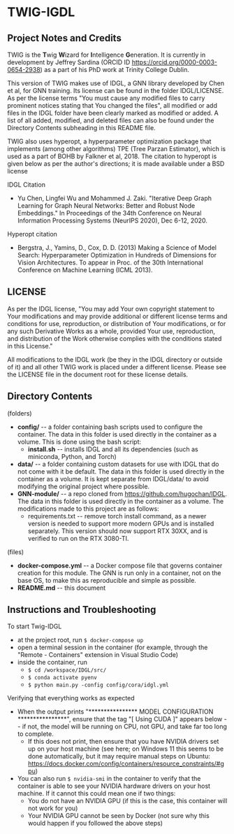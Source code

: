 # TWIG-IGDL

## Project Notes and Credits
TWIG is the **T**wig **W**izard for **I**ntelligence **G**eneration. It is currently in development by Jeffrey Sardina (ORCID ID https://orcid.org/0000-0003-0654-2938) as a part of his PhD work at Trinity College Dublin.

This version of TWIG makes use of IDGL, a GNN library developed by Chen et al, for GNN training. Its license can be found in the folder IDGL/LICENSE. As per the license terms "You must cause any modified files to carry prominent notices stating that You changed the files", all modified or add files in the IDGL folder have been clearly marked as modified or added. A list of all added, modified, and deleted files can also be found under the Directory Contents subheading in this README file. 

TWIG also uses hyperopt, a hyperparameter optimization package that implements (among other algorithms) TPE (Tree Parzan Estimator), which is used as a part of BOHB by Falkner et al, 2018. The citation to hyperopt is given below as per the author's directions; it is made available under a BSD license

IDGL Citation
- Yu Chen, Lingfei Wu and Mohammed J. Zaki. "Iterative Deep Graph Learning for Graph Neural Networks: Better and Robust Node Embeddings." In Proceedings of the 34th Conference on Neural Information Processing Systems (NeurIPS 2020), Dec 6-12, 2020.

Hyperopt citation
- Bergstra, J., Yamins, D., Cox, D. D. (2013) Making a Science of Model Search: Hyperparameter Optimization in Hundreds of Dimensions for Vision Architectures. To appear in Proc. of the 30th International Conference on Machine Learning (ICML 2013).

## LICENSE
As per the IDGL license, "You may add Your own copyright statement to Your modifications and may provide additional or different license terms and conditions for use, reproduction, or distribution of Your modifications, or for any such Derivative Works as a whole, provided Your use,       reproduction, and distribution of the Work otherwise complies with the conditions stated in this License."

All modifications to the IDGL work (be they in the IDGL directory or outside of it) and all other TWIG work is placed under a different license. Please see the LICENSE file in the document root for these license details.

## Directory Contents
(folders)
- **config/** -- a folder containing bash scripts used to configure the container. The data in this folder is used directly in the container as a volume. This is done using the bash script:
    - **install.sh** -- installs IDGL and all its dependencies (such as miniconda, Python, and Torch)
- **data/** -- a folder containing custom datasets for use with IDGL that do not come with it be default. The data in this folder is used directly in the container as a volume. It is kept separate from IDGL/data/ to avoid modifying the original project where possible.
- **GNN-module/** -- a repo cloned from https://github.com/hugochan/IDGL. The data in this folder is used directly in the container as a volume. The modifications made to this project are as follows:
    - requirements.txt -- remove torch install command, as a newer version is needed to support more modern GPUs and is installed separately. This version should now support RTX 30XX, and is verified to run on the RTX 3080-TI.

(files)
- **docker-compose.yml** -- a Docker compose file that governs container creation for this module. The GNN is run only in a container, not on the base OS, to make this as reproducible and simple as possible.
- **README.md** -- this document

## Instructions and Troubleshooting
To start Twig-IDGL
- at the project root, run ```$ docker-compose up```
- open a terminal session in the container (for example, through the "Remote - Containers" extension in Visual Studio Code)
- inside the container, run
    - ```$ cd /workspace/IDGL/src/```
    - ```$ conda activate pyenv```
    - ```$ python main.py -config config/cora/idgl.yml```

Verifying that everything works as expected
- When the output prints "**************** MODEL CONFIGURATION ****************", ensure that the tag  "[ Using CUDA ]" appears below -- if not, the model will be running on CPU, not GPU, and take far too long to complete.
    - If this does not print, then ensure that you have NVIDIA drivers set up on your host machine (see here; on Windows 11 this seems to be done automatically, but it may require manual steps on Ubuntu: https://docs.docker.com/config/containers/resource_constraints/#gpu)
- You can also run ```$ nvidia-smi``` in the container to verify that the container is able to see your NVIDIA hardware drivers on your host machine. If it cannot this could mean one if two things:
    - You do not have an NVIDIA GPU (if this is the case, this container will not work for you)
    - Your NVIDIA GPU cannot be seen by Docker (not sure why this would happen if you followed the above steps)
